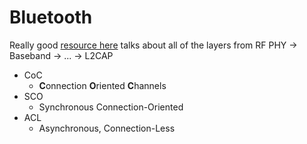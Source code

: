 # Bluetooth

Really good [resource here](https://www.amd.e-technik.uni-rostock.de/ma/gol/lectures/wirlec/bluetooth_info/baseband.html) talks about all of the layers from RF PHY -> Baseband -> ... -> L2CAP

- CoC
  - **C**onnection **O**riented **C**hannels
- SCO
  - Synchronous Connection-Oriented
- ACL
  - Asynchronous, Connection-Less
